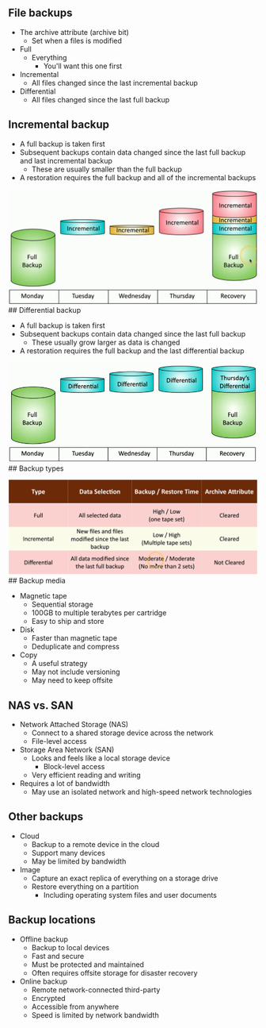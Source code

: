 ## File backups
- The archive attribute (archive bit)
	- Set when a files is modified
- Full
	- Everything
		- You'll want this one first
- Incremental
	- All files changed since the last incremental backup
- Differential
	- All files changed since the last full backup
## Incremental backup
- A full backup is taken first
- Subsequent backups contain data changed since the last full backup and last incremental backup
	- These are usually smaller than the full backup
- A restoration requires the full backup and all of the incremental backups

![](Images/Pasted%20image%2020240501194539.png)## Differential backup
- A full backup is taken first
- Subsequent backups contain data changed since the last full backup
	- These usually grow larger as data is changed
- A restoration requires the full backup and the last differential backup

![](Images/Pasted%20image%2020240501194728.png)## Backup types

![](Images/Pasted%20image%2020240501194809.png)## Backup media
- Magnetic tape
	- Sequential storage
	- 100GB to multiple terabytes per cartridge
	- Easy to ship and store
- Disk
	- Faster than magnetic tape
	- Deduplicate and compress
- Copy
	- A useful strategy
	- May not include versioning
	- May need to keep offsite
## NAS vs. SAN
- Network Attached Storage (NAS)
	- Connect to a shared storage device across the network
	- File-level access
- Storage Area Network (SAN)
	- Looks and feels like a local storage device
		- Block-level access
	- Very efficient reading and writing
- Requires a lot of bandwidth
	- May use an isolated network and high-speed network technologies
## Other backups
- Cloud
	- Backup to a remote device in the cloud
	- Support many devices
	- May be limited by bandwidth
- Image
	- Capture an exact replica of everything on a storage drive
	- Restore everything on a partition
		- Including operating system files and user documents
## Backup locations
- Offline backup
	- Backup to local devices
	- Fast and secure
	- Must be protected and maintained
	- Often requires offsite storage for disaster recovery
- Online backup
	- Remote network-connected third-party
	- Encrypted
	- Accessible from anywhere
	- Speed is limited by network bandwidth

